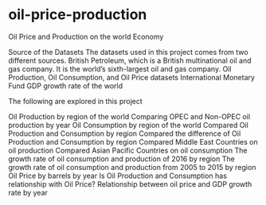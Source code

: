 # oil-price-production
Oil Price and Production on the world Economy

Source of the Datasets
The datasets used in this project comes from two different sources.
British Petroleum, which is a British multinational oil and gas company. It is the world’s sixth-largest oil and gas company.
Oil Production, Oil Consumption, and Oil Price datasets
International Monetary Fund
GDP growth rate of the world


The following are explored in this project

Oil Production by region of the world
Comparing OPEC and Non-OPEC oil production by year
Oil Consumption by region of the world
Compared Oil Production and Consumption by region
Compared the difference of Oil Production and Consumption by region
Compared Middle East Countries on oil production
Compared Asian Pacific Countries on oil consumption
The growth rate of oil consumption and production of 2016 by region
The growth rate of oil consumption and production from 2005 to 2015 by region
Oil Price by barrels by year
Is Oil Production and Consumption has relationship with Oil Price?
Relationship between oil price and GDP growth rate by year
